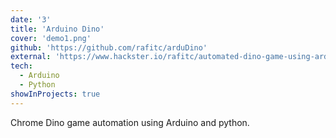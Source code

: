 ```yaml
---
date: '3'
title: 'Arduino Dino'
cover: 'demo1.png'
github: 'https://github.com/rafitc/arduDino'
external: 'https://www.hackster.io/rafitc/automated-dino-game-using-arduino-4fb380'
tech:
  - Arduino
  - Python
showInProjects: true
---
```


Chrome Dino game automation using Arduino and python.
